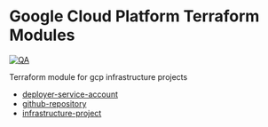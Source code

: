 # Google Cloud Platform Terraform Modules

[![QA](https://github.com/koenighotze/gcp-tf-modules/actions/workflows/qa.yml/badge.svg)](https://github.com/koenighotze/gcp-tf-modules/actions/workflows/qa.yml)

Terraform module for gcp infrastructure projects

*  [deployer-service-account](deployer-service-account/README.md)
*  [github-repository](github-repository/README.md)
*  [infrastructure-project](infrastructure-project/README.md)
